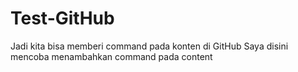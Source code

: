 # Test-GitHub
Jadi kita bisa memberi command pada konten di GitHub
Saya disini mencoba menambahkan command pada content
